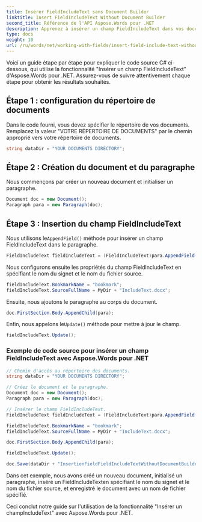 ```yaml
---
title: Insérer FieldIncludeText sans Document Builder
linktitle: Insert FieldIncludeText Without Document Builder
second_title: Référence de l'API Aspose.Words pour .NET
description: Apprenez à insérer un champ FieldIncludeText dans vos documents Word avec Aspose.Words pour .NET.
type: docs
weight: 10
url: /ru/words/net/working-with-fields/insert-field-include-text-without-document-builder/
---
```


Voici un guide étape par étape pour expliquer le code source C# ci-dessous, qui utilise la fonctionnalité "Insérer un champ FieldIncludeText" d'Aspose.Words pour .NET. Assurez-vous de suivre attentivement chaque étape pour obtenir les résultats souhaités.

## Étape 1 : configuration du répertoire de documents

Dans le code fourni, vous devez spécifier le répertoire de vos documents. Remplacez la valeur "VOTRE RÉPERTOIRE DE DOCUMENTS" par le chemin approprié vers votre répertoire de documents.

```csharp
string dataDir = "YOUR DOCUMENTS DIRECTORY";
```

## Étape 2 : Création du document et du paragraphe

Nous commençons par créer un nouveau document et initialiser un paragraphe.

```csharp
Document doc = new Document();
Paragraph para = new Paragraph(doc);
```

## Étape 3 : Insertion du champ FieldIncludeText

 Nous utilisons le`AppendField()` méthode pour insérer un champ FieldIncludeText dans le paragraphe.

```csharp
FieldIncludeText fieldIncludeText = (FieldIncludeText)para.AppendField(FieldType.FieldIncludeText, false);
```

Nous configurons ensuite les propriétés du champ FieldIncludeText en spécifiant le nom du signet et le nom du fichier source.

```csharp
fieldIncludeText.BookmarkName = "bookmark";
fieldIncludeText.SourceFullName = MyDir + "IncludeText.docx";
```

Ensuite, nous ajoutons le paragraphe au corps du document.

```csharp
doc.FirstSection.Body.AppendChild(para);
```

 Enfin, nous appelons le`Update()` méthode pour mettre à jour le champ.

```csharp
fieldIncludeText.Update();
```

### Exemple de code source pour insérer un champ FieldIncludeText avec Aspose.Words pour .NET

```csharp
// Chemin d'accès au répertoire des documents.
string dataDir = "YOUR DOCUMENTS DIRECTORY";

// Créez le document et le paragraphe.
Document doc = new Document();
Paragraph para = new Paragraph(doc);

// Insérer le champ FieldIncludeText.
FieldIncludeText fieldIncludeText = (FieldIncludeText)para.AppendField(FieldType.FieldIncludeText, false);

fieldIncludeText.BookmarkName = "bookmark";
fieldIncludeText.SourceFullName = MyDir + "IncludeText.docx";

doc.FirstSection.Body.AppendChild(para);

fieldIncludeText.Update();

doc.Save(dataDir + "InsertionFieldFieldIncludeTextWithoutDocumentBuilder.docx");
```

Dans cet exemple, nous avons créé un nouveau document, initialisé un paragraphe, inséré un FieldIncludeTexten spécifiant le nom du signet et le nom du fichier source, et enregistré le document avec un nom de fichier spécifié.

Ceci conclut notre guide sur l'utilisation de la fonctionnalité "Insérer un champIncludeText" avec Aspose.Words pour .NET.